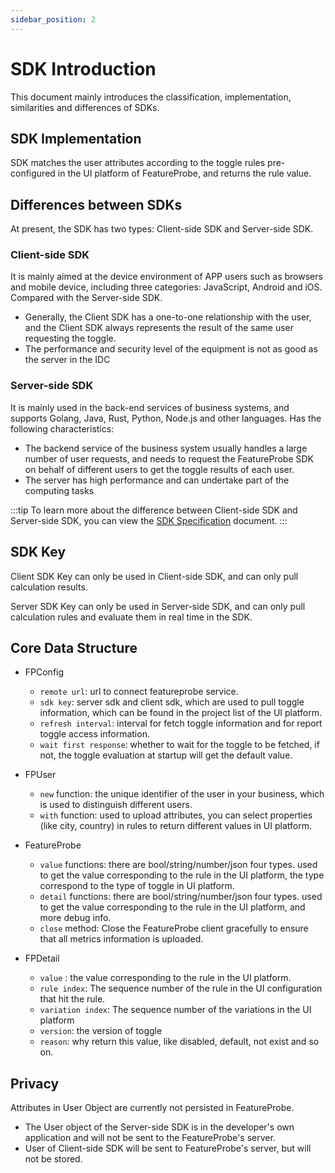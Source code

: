```yaml
---
sidebar_position: 2
---
```


# SDK Introduction

This document mainly introduces the classification, implementation, similarities and differences of SDKs.

## SDK Implementation

SDK matches the user attributes according to the toggle rules pre-configured in the UI platform of FeatureProbe, and returns the rule value. 

## Differences between SDKs

At present, the SDK has two types: Client-side SDK and Server-side SDK.

### Client-side SDK

It is mainly aimed at the device environment of APP users such as browsers and mobile device, including three categories: JavaScript, Android and iOS. Compared with the Server-side SDK.

* Generally, the Client SDK has a one-to-one relationship with the user, and the Client SDK always represents the result of the same user requesting the toggle.
* The performance and security level of the equipment is not as good as the server in the IDC

### Server-side SDK

It is mainly used in the back-end services of business systems, and supports Golang, Java, Rust, Python, Node.js and other languages. Has the following characteristics:

* The backend service of the business system usually handles a large number of user requests, and needs to request the FeatureProbe SDK on behalf of different users to get the toggle results of each user.
* The server has high performance and can undertake part of the computing tasks

:::tip
To learn more about the difference between Client-side SDK and Server-side SDK, you can view the [SDK Specification](/reference/sdk-specification) document.
:::

## SDK Key

Client SDK Key can only be used in Client-side SDK, and can only pull calculation results.

Server SDK Key can only be used in Server-side SDK, and can only pull calculation rules and evaluate them in real time in the SDK.

## Core Data Structure

- FPConfig
  - `remote url`: url to connect featureprobe service.
  - `sdk key`: server sdk and client sdk, which are used to pull toggle information, which can be found in the project list of the UI platform.
  - `refresh interval`: interval for fetch toggle information and for report toggle access information.
  - `wait first response`: whether to wait for the toggle to be fetched, if not, the toggle evaluation at startup will get the default value.

- FPUser
  - `new` function: the unique identifier of the user in your business, which is used to distinguish different users.
  - `with` function: used to upload attributes, you can select properties (like city, country) in rules to return different values in UI platform.

- FeatureProbe
  - `value` functions: there are bool/string/number/json four types. used to get the value corresponding to the rule in the UI platform, the  type correspond to the type of toggle in UI platform.
  - `detail` functions: there are bool/string/number/json four types. used to get the value corresponding to the rule in the UI platform, and more debug info.
  - `close` method: Close the FeatureProbe client gracefully to ensure that all metrics information is uploaded.

- FPDetail
  - `value` : the value corresponding to the rule in the UI platform.
  - `rule index`: The sequence number of the rule in the UI configuration that hit the rule.
  - `variation index`: The sequence number of the variations in the UI platform
  - `version`: the version of toggle
  - `reason`: why return this value, like disabled, default, not exist and so on.

## Privacy

Attributes in User Object are currently not persisted in FeatureProbe.

* The User object of the Server-side SDK is in the developer's own application and will not be sent to the FeatureProbe's server.
* User of Client-side SDK will be sent to FeatureProbe's server, but will not be stored.
